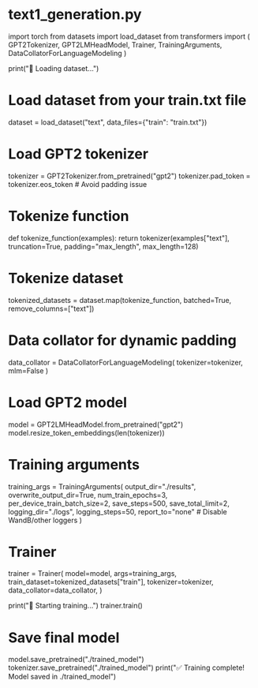 # text1_generation.py
import torch
from datasets import load_dataset
from transformers import (
    GPT2Tokenizer,
    GPT2LMHeadModel,
    Trainer,
    TrainingArguments,
    DataCollatorForLanguageModeling
)

print("🚀 Loading dataset...")

# Load dataset from your train.txt file
dataset = load_dataset("text", data_files={"train": "train.txt"})

# Load GPT2 tokenizer
tokenizer = GPT2Tokenizer.from_pretrained("gpt2")
tokenizer.pad_token = tokenizer.eos_token  # Avoid padding issue

# Tokenize function
def tokenize_function(examples):
    return tokenizer(examples["text"], truncation=True, padding="max_length", max_length=128)

# Tokenize dataset
tokenized_datasets = dataset.map(tokenize_function, batched=True, remove_columns=["text"])

# Data collator for dynamic padding
data_collator = DataCollatorForLanguageModeling(
    tokenizer=tokenizer,
    mlm=False
)

# Load GPT2 model
model = GPT2LMHeadModel.from_pretrained("gpt2")
model.resize_token_embeddings(len(tokenizer))

# Training arguments
training_args = TrainingArguments(
    output_dir="./results",
    overwrite_output_dir=True,
    num_train_epochs=3,
    per_device_train_batch_size=2,
    save_steps=500,
    save_total_limit=2,
    logging_dir="./logs",
    logging_steps=50,
    report_to="none"   # Disable WandB/other loggers
)

# Trainer
trainer = Trainer(
    model=model,
    args=training_args,
    train_dataset=tokenized_datasets["train"],
    tokenizer=tokenizer,
    data_collator=data_collator,
)

print("🚀 Starting training...")
trainer.train()

# Save final model
model.save_pretrained("./trained_model")
tokenizer.save_pretrained("./trained_model")
print("✅ Training complete! Model saved in ./trained_model")
